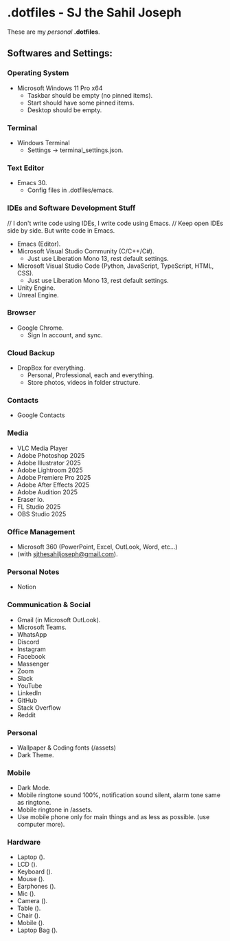 
# .dotfiles - SJ the Sahil Joseph
These are my *personal* __.dotfiles__.

## Softwares and Settings:

### Operating System
- Microsoft Windows 11 Pro x64
  - Taskbar should be empty (no pinned items).
  - Start should have some pinned items.
  - Desktop should be empty.
    
### Terminal
- Windows Terminal
  - Settings -> terminal_settings.json.
  
### Text Editor
- Emacs 30.
  - Config files in .dotfiles/emacs.
    
### IDEs and Software Development Stuff
// I don't write code using IDEs, I write code using Emacs.
// Keep open IDEs side by side. But write code in Emacs.
- Emacs (Editor).
- Microsoft Visual Studio Community (C/C++/C#).
  - Just use Liberation Mono 13, rest default settings.
- Microsoft Visual Studio Code (Python, JavaScript, TypeScript, HTML, CSS).
  - Just use Liberation Mono 13, rest default settings.
- Unity Engine.
- Unreal Engine.

### Browser
- Google Chrome.
  - Sign In account, and sync.

### Cloud Backup
- DropBox for everything.
  - Personal, Professional, each and everything.
  - Store photos, videos in folder structure.

### Contacts
- Google Contacts

### Media
- VLC Media Player
- Adobe Photoshop 2025
- Adobe Illustrator 2025
- Adobe Lightroom 2025
- Adobe Premiere Pro 2025
- Adobe After Effects 2025
- Adobe Audition 2025
- Eraser Io.
- FL Studio 2025
- OBS Studio 2025

### Office Management
- Microsoft 360 (PowerPoint, Excel, OutLook, Word, etc...)
- (with sjthesahiljoseph@gmail.com).

### Personal Notes
- Notion

### Communication & Social
- Gmail (in Microsoft OutLook).
- Microsoft Teams.
- WhatsApp
- Discord
- Instagram
- Facebook
- Massenger
- Zoom
- Slack
- YouTube
- LinkedIn
- GitHub
- Stack Overflow
- Reddit

### Personal
- Wallpaper & Coding fonts (/assets)
- Dark Theme.

### Mobile
- Dark Mode.
- Mobile ringtone sound 100%, notification sound silent, alarm tone same as ringtone.
- Mobile ringtone in /assets.
- Use mobile phone only for main things and as less as possible. (use computer more).

### Hardware
- Laptop ().
- LCD ().
- Keyboard ().
- Mouse ().
- Earphones ().
- Mic ().
- Camera ().
- Table ().
- Chair ().
- Mobile ().
- Laptop Bag ().



